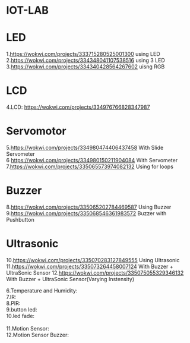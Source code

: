 # IOT-LAB

# LED
1.https://wokwi.com/projects/333715280525001300 using LED<br>
2.https://wokwi.com/projects/334348041107538516 using 3 LED<br>
3.https://wokwi.com/projects/334340428564267602 uisng RGB<br>

# LCD
4.LCD: https://wokwi.com/projects/334976766828347987<br>

# Servomotor
5.https://wokwi.com/projects/334980474406437458 With Slide Servometer <br>
6 https://wokwi.com/projects/334980150211904084 With Servometer<br>
7.https://wokwi.com/projects/335065573974082132 Using for loops<br>

# Buzzer
8.https://wokwi.com/projects/335065202784469587 Using Buzzer <br>
9.https://wokwi.com/projects/335068546361983572 Buzzer with Pushbutton <br>

# Ultrasonic 
10.https://wokwi.com/projects/335070283127849555 Using Ultrasonic<br>
11.https://wokwi.com/projects/335073264458007124 With Buzzer + UltraSonic Sensor
12.https://wokwi.com/projects/335075055329346132 With Buzzer + UltraSonic Sensor(Varying Instensity)









6.Temperature and Humidity:<br>
7.IR:<br>
8.PIR:<br>
9.button led:<br>
10.led fade:<br>                         
11.Motion Sensor:<br>
12.Motion Sensor Buzzer:<br>
